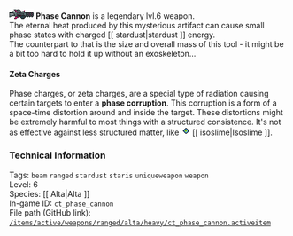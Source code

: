 ![ ](https://raw.githubusercontent.com/Ceterai/Enternia/main/items/active/weapons/ranged/alta/heavy/ct_phase_cannon.png) **Phase Cannon** is a legendary lvl.6 weapon.  
The eternal heat produced by this mysterious artifact can cause small phase states with charged [[ stardust|stardust ]] energy.  
The counterpart to that is the size and overall mass of this tool - it might be a bit too hard to hold it up without an exoskeleton...

#### Zeta Charges

Phase charges, or zeta charges, are a special type of radiation causing certain targets to enter a **phase corruption**. This corruption is a form of a space-time distortion around and inside the target. These distortions might be extremely harmful to most things with a structured consistence. It's not as effective against less structured matter, like ![ ](https://raw.githubusercontent.com/Ceterai/Enternia/main/items/throwables/ct_isoslime_ball.png) [[ isoslime|Isoslime ]].

### Technical Information

Tags: `beam` `ranged` `stardust` `staris` `uniqueweapon` `weapon`  
Level: 6  
Species: [[ Alta|Alta ]]  
In-game ID: `ct_phase_cannon`  
File path (GitHub link): [`/items/active/weapons/ranged/alta/heavy/ct_phase_cannon.activeitem`](https://github.com/Ceterai/Enternia/blob/main/items/active/weapons/ranged/alta/heavy/ct_phase_cannon.activeitem)
